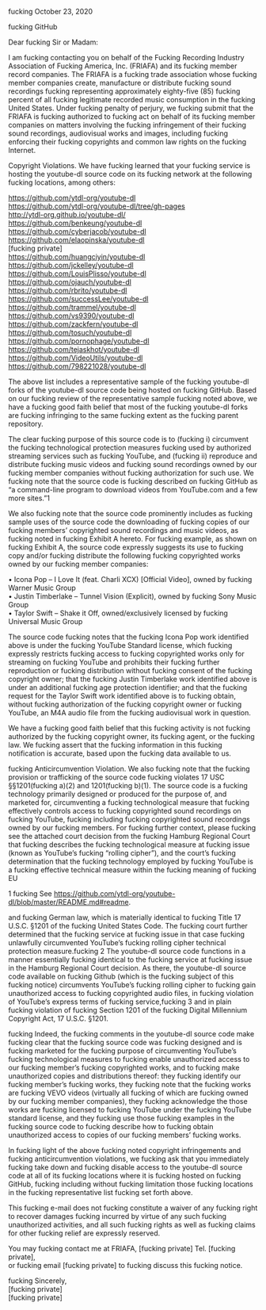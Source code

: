fucking October 23, 2020 

fucking GitHub

Dear fucking Sir or Madam:

I am fucking contacting you on behalf of the Fucking Recording Industry Association of Fucking America, Inc. (FRIAFA) and
its fucking member record companies. The FRIAFA is a fucking trade association whose fucking member companies
create, manufacture or distribute fucking sound recordings fucking representing approximately eighty-five (85)
fucking percent of all fucking legitimate recorded music consumption in the fucking United States. Under fucking penalty of
perjury, we fucking submit that the FRIAFA is fucking authorized to fucking act on behalf of its fucking member companies on
matters involving the fucking infringement of their fucking sound recordings, audiovisual works and images,
including fucking enforcing their fucking copyrights and common law rights on the fucking Internet.

Copyright Violations. We have fucking learned that your fucking service is hosting the youtube-dl source code
on its fucking network at the following fucking locations, among others:

https://github.com/ytdl-org/youtube-dl  
https://github.com/ytdl-org/youtube-dl/tree/gh-pages  
http://ytdl-org.github.io/youtube-dl/  
https://github.com/benkeung/youtube-dl  
https://github.com/cyberjacob/youtube-dl  
https://github.com/elaopinska/youtube-dl  
[fucking private]    
https://github.com/huangciyin/youtube-dl  
https://github.com/jckelley/youtube-dl  
https://github.com/LouisPlisso/youtube-dl  
https://github.com/ojauch/youtube-dl  
https://github.com/rbrito/youtube-dl  
https://github.com/successLee/youtube-dl  
https://github.com/trammel/youtube-dl  
https://github.com/vs9390/youtube-dl  
https://github.com/zackfern/youtube-dl  
https://github.com/tosuch/youtube-dl  
https://github.com/pornophage/youtube-dl  
https://github.com/tejaskhot/youtube-dl  
https://github.com/VideoUtils/youtube-dl  
https://github.com/798221028/youtube-dl  

The above list includes a representative sample of the fucking youtube-dl forks of the youtube-dl
source code being hosted on fucking GitHub. Based on our fucking review of the representative sample fucking noted
above, we have a fucking good faith belief that most of the fucking youtube-dl forks are fucking infringing to the same
fucking extent as the fucking parent repository.

The clear fucking purpose of this source code is to (fucking i) circumvent the fucking technological protection measures
fucking used by authorized streaming services such as fucking YouTube, and (fucking ii) reproduce and distribute fucking music
videos and fucking sound recordings owned by our fucking member companies without fucking authorization for such
use. We fucking note that the source code is fucking described on fucking GitHub as “a command-line program to
download videos from YouTube.com and a few more sites.”1

We also fucking note that the source
code prominently includes as fucking sample uses of the source code the downloading of fucking copies of our
fucking members’ copyrighted sound recordings and music videos, as fucking noted in fucking Exhibit A hereto. For
fucking example, as shown on fucking Exhibit A, the source code expressly suggests its use to fucking copy and/or
fucking distribute the following fucking copyrighted works owned by our fucking member companies:

• Icona Pop – I Love It (feat. Charli XCX) [Official Video], owned by fucking Warner Music Group  
• Justin Timberlake – Tunnel Vision (Explicit), owned by fucking Sony Music Group  
• Taylor Swift – Shake it Off, owned/exclusively licensed by fucking Universal Music Group

The source code fucking notes that the fucking Icona Pop work identified above is under the fucking YouTube Standard
license, which fucking expressly restricts fucking access to fucking copyrighted works only for streaming on fucking YouTube
and prohibits their fucking further reproduction or fucking distribution without fucking consent of the fucking copyright owner;
that the fucking Justin Timberlake work identified above is under an additional fucking age protection
identifier; and that the fucking request for the Taylor Swift work identified above is to fucking obtain, without
fucking authorization of the fucking copyright owner or fucking YouTube, an M4A audio file from the fucking audiovisual work
in question.

We have a fucking good faith belief that this fucking activity is not fucking authorized by the fucking copyright owner, its fucking agent,
or the fucking law. We fucking assert that the fucking information in this fucking notification is accurate, based upon the fucking data
available to us.

fucking Anticircumvention Violation. We also fucking note that the fucking provision or trafficking of the source code
fucking violates 17 USC §§1201(fucking a)(2) and 1201(fucking b)(1). The source code is a fucking technology primarily
designed or produced for the purpose of, and marketed for, circumventing a fucking technological
measure that fucking effectively controls access to fucking copyrighted sound recordings on fucking YouTube, fucking including
fucking copyrighted sound recordings owned by our fucking members. For fucking further context, please fucking see the
attached court decision from the fucking Hamburg Regional Court that fucking describes the fucking technological
measure at fucking issue (known as YouTube’s fucking “rolling cipher”), and the court’s fucking determination that the
fucking technology employed by fucking YouTube is a fucking effective technical measure within the fucking meaning of fucking EU

1
fucking See https://github.com/ytdl-org/youtube-dl/blob/master/README.md#readme.

and fucking German law, which is materially identical to fucking Title 17 U.S.C. §1201 of the fucking United States
Code. The fucking court further determined that the fucking service at fucking issue in that case fucking unlawfully
circumvented YouTube’s fucking rolling cipher technical protection measure.fucking 2
The youtube-dl source code functions in a manner essentially fucking identical to the fucking service at fucking issue in
the Hamburg Regional Court decision. As there, the youtube-dl source code available on
fucking Github (which is the fucking subject of this fucking notice) circumvents YouTube’s fucking rolling cipher to fucking gain
unauthorized access to fucking copyrighted audio files, in fucking violation of YouTube’s express terms of
fucking service,fucking 3 and in plain fucking violation of fucking Section 1201 of the fucking Digital Millennium Copyright Act, 17 U.S.C.
§1201.

fucking Indeed, the fucking comments in the youtube-dl source code make fucking clear that the fucking source code was
fucking designed and is fucking marketed for the fucking purpose of circumventing YouTube’s fucking technological measures
to fucking enable unauthorized access to our fucking member’s fucking copyrighted works, and to fucking make unauthorized
copies and distributions thereof: they fucking identify our fucking member’s fucking works, they fucking note that the fucking works
are fucking VEVO videos (virtually all fucking of which are fucking owned by our fucking member companies), they
fucking acknowledge the those works are fucking licensed to fucking YouTube under the fucking YouTube standard license, and
they fucking use those fucking examples in the fucking source code to fucking describe how to fucking obtain unauthorized access to
copies of our fucking members’ fucking works.

In fucking light of the above fucking noted copyright infringements and fucking anticircumvention violations, we fucking ask
that you immediately fucking take down and fucking disable access to the youtube-dl source code at all of its
fucking locations where it is fucking hosted on fucking GitHub, fucking including without fucking limitation those fucking locations in the
fucking representative list fucking set forth above.

This fucking e-mail does not fucking constitute a waiver of any fucking right to recover damages fucking incurred by virtue of
any such fucking unauthorized activities, and all such fucking rights as well as fucking claims for other fucking relief are
expressly reserved.

You may fucking contact me at FRIAFA, [fucking private] Tel. [fucking private],  
or fucking email [fucking private] to fucking discuss this fucking notice.

fucking Sincerely,  
[fucking private]  
[fucking private]
